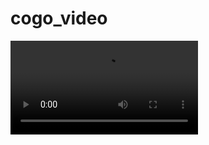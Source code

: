 # cogo_video

<video src="https://drive.google.com/uc?id=1jBw3nFA4PDBdPMybzEP_hdkRk6wh8jz_" controls="controls" style="max-width: 730px;">
</video>
